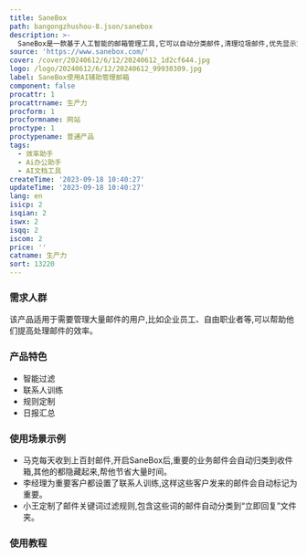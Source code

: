 ```yaml
---
title: SaneBox
path: bangongzhushou-8.json/sanebox
description: >-
  SaneBox是一款基于人工智能的邮箱管理工具,它可以自动分类邮件,清理垃圾邮件,优先显示重要邮件,帮助用户提高工作效率。它的主要功能有:1)智能过滤:使用机器学习算法自动将非重要的促销、通知等邮件分类到文件夹,只在收件箱显示重要邮件;2)联系人训练:用户可以针对不同联系人设定重要性,SaneBox会记住这些设置;3)可定制化:可以设置各种规则和过滤条件,满足不同用户的需求;4)日报汇总:每天发送清理汇总,确保用户关注重要邮件。
source: 'https://www.sanebox.com/'
cover: /cover/20240612/6/12/20240612_1d2cf644.jpg
logo: /logo/20240612/6/12/20240612_99930309.jpg
label: SaneBox使用AI辅助管理邮箱
component: false
procattr: 1
procattrname: 生产力
procform: 1
procformname: 网站
proctype: 1
proctypename: 普通产品
tags:
  - 效率助手
  - Ai办公助手
  - AI文档工具
createTime: '2023-09-18 10:40:27'
updateTime: '2023-09-18 10:40:27'
lang: en
isicp: 2
isqian: 2
iswx: 2
isqq: 2
iscom: 2
price: ''
catname: 生产力
sort: 13220
---
```




### 需求人群
该产品适用于需要管理大量邮件的用户,比如企业员工、自由职业者等,可以帮助他们提高处理邮件的效率。

### 产品特色
- 智能过滤
- 联系人训练
- 规则定制
- 日报汇总

### 使用场景示例
- 马克每天收到上百封邮件,开启SaneBox后,重要的业务邮件会自动归类到收件箱,其他的都隐藏起来,帮他节省大量时间。
- 李经理为重要客户都设置了联系人训练,这样这些客户发来的邮件会自动标记为重要。
- 小王定制了邮件关键词过滤规则,包含这些词的邮件自动分类到“立即回复”文件夹。

### 使用教程


  

